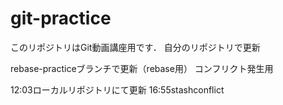 ﻿# git-practice
このリポジトリはGit動画講座用です．
自分のリポジトリで更新

rebase-practiceブランチで更新（rebase用）
コンフリクト発生用

12:03ローカルリポジトリにて更新
16:55stashconflict